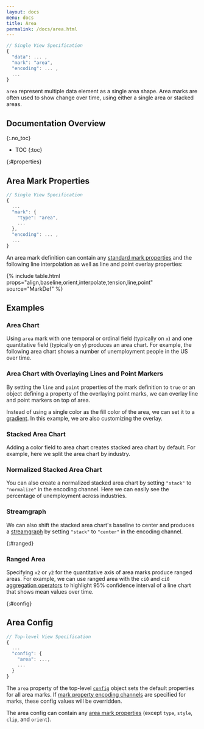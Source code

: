 ```yaml
---
layout: docs
menu: docs
title: Area
permalink: /docs/area.html
---
```


```js
// Single View Specification
{
  "data": ... ,
  "mark": "area",
  "encoding": ... ,
  ...
}
```

`area` represent multiple data element as a single area shape. Area marks are often used to show change over time, using either a single area or stacked areas.

<!--prettier-ignore-start-->
## Documentation Overview
{:.no_toc}

- TOC
{:toc}

<!--prettier-ignore-end-->

{:#properties}

## Area Mark Properties

```js
// Single View Specification
{
  ...
  "mark": {
    "type": "area",
    ...
  },
  "encoding": ... ,
  ...
}
```

An area mark definition can contain any [standard mark properties](mark.html#mark-def) and the following line interpolation as well as line and point overlay properties:

{% include table.html props="align,baseline,orient,interpolate,tension,line,point" source="MarkDef" %}

## Examples

### Area Chart

Using `area` mark with one temporal or ordinal field (typically on `x`) and one quantitative field (typically on `y`) produces an area chart. For example, the following area chart shows a number of unemployment people in the US over time.

<span class="vl-example" data-name="area"></span>

### Area Chart with Overlaying Lines and Point Markers

By setting the `line` and `point` properties of the mark definition to `true` or an object defining a property of the overlaying point marks, we can overlay line and point markers on top of area.

<span class="vl-example" data-name="area_overlay"></span>

Instead of using a single color as the fill color of the area, we can set it to a [gradient](/docs/types.html#gradient). In this example, we are also customizing the overlay.

<span class="vl-example" data-name="area_gradient"></span>

### Stacked Area Chart

Adding a color field to area chart creates stacked area chart by default. For example, here we split the area chart by industry.

<span class="vl-example" data-name="stacked_area"></span>

### Normalized Stacked Area Chart

You can also create a normalized stacked area chart by setting `"stack"` to `"normalize"` in the encoding channel. Here we can easily see the percentage of unemployment across industries.

<span class="vl-example" data-name="stacked_area_normalize"></span>

### Streamgraph

We can also shift the stacked area chart's baseline to center and produces a [streamgraph](https://datavizcatalogue.com/methods/stream_graph.html) by setting `"stack"` to `"center"` in the encoding channel.

<span class="vl-example" data-name="stacked_area_stream"></span>

{:#ranged}

### Ranged Area

Specifying `x2` or `y2` for the quantitative axis of area marks produce ranged areas. For example, we can use ranged area with the `ci0` and `ci0` [aggregation operators](aggregate.html#ops) to highlight 95% confidence interval of a line chart that shows mean values over time.

<span class="vl-example" data-name="area_temperature_range"></span>

{:#config}

## Area Config

```js
// Top-level View Specification
{
  ...
  "config": {
    "area": ...,
    ...
  }
}
```

The `area` property of the top-level [`config`](config.html) object sets the default properties for all area marks. If [mark property encoding channels](encoding.html#mark-prop) are specified for marks, these config values will be overridden.

The area config can contain any [area mark properties](#properties) (except `type`, `style`, `clip`, and `orient`).
